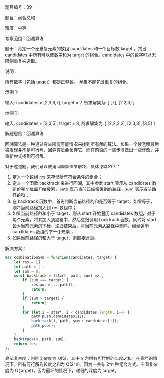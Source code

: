 题目编号：39

题目：组合总和

难度：中等

考察范围：回溯算法

题干：给定一个无重复元素的数组 candidates 和一个目标数 target ，找出 candidates 中所有可以使数字和为 target 的组合。candidates 中的数字可以无限制重复被选取。

说明：

所有数字（包括 target）都是正整数。
解集不能包含重复的组合。 

示例 1:

输入: candidates = [2,3,6,7], target = 7,
所求解集为:
[
  [7],
  [2,2,3]
]

示例 2:

输入: candidates = [2,3,5], target = 8,
所求解集为:
[
  [2,2,2,2],
  [2,3,3],
  [3,5]
]

解题思路：回溯算法

回溯算法是一种通过穷举所有可能情况来找到所有解的算法。如果一个候选解最后被发现并不是可行解，回溯算法会舍弃它，而在前面的一些步骤做出一些修改，并重新尝试找到可行解。

对于这道题，我们可以使用回溯算法来解决。具体思路如下：

1. 定义一个数组 res 来存储所有符合条件的组合；
2. 定义一个函数 backtrack 来进行回溯，其中参数 start 表示从 candidates 数组的哪个位置开始搜索，path 表示当前已经搜索到的路径，sum 表示当前路径的和；
3. 在 backtrack 函数中，首先判断当前路径的和是否等于 target，如果等于，则将当前路径加入到 res 数组中；
4. 如果当前路径的和小于 target，则从 start 开始遍历 candidates 数组，对于每个元素，将其加入到路径中，然后递归调用 backtrack 函数，同时将 start 设为当前元素的下标，递归结束后，将当前元素从路径中删除，继续遍历 candidates 数组的下一个元素；
5. 如果当前路径的和大于 target，则直接返回。

解决方案：

```javascript
var combinationSum = function(candidates, target) {
    let res = [];
    let path = [];
    let sum = 0;
    const backtrack = (start, path, sum) => {
        if (sum === target) {
            res.push([...path]);
            return;
        }
        if (sum > target) {
            return;
        }
        for (let i = start; i < candidates.length; i++) {
            path.push(candidates[i]);
            backtrack(i, path, sum + candidates[i]);
            path.pop();
        }
    }
    backtrack(0, path, sum);
    return res;
};
```

算法复杂度：时间复杂度为 O(S)，其中 S 为所有可行解的长度之和。在最坏的情况下，所有可行解的长度之和为 O(2^n)，因为一共有 2^n 种组合方式。空间复杂度为 O(target)，因为最坏的情况下，递归的深度为 target。